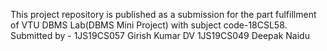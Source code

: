 This project repository is published as a submission for the part fulfillment of VTU DBMS Lab(DBMS Mini Project) with subject code-18CSL58.
Submitted by - 
1JS19CS057 Girish Kumar DV
1JS19CS049 Deepak Naidu
